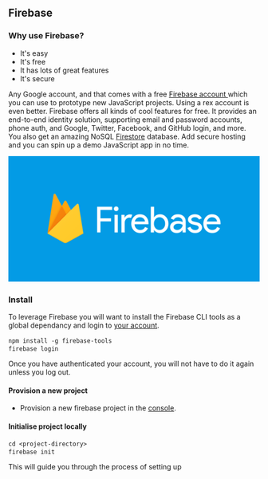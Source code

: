 
## Firebase

### Why use Firebase?

- It's easy
- It's free
- It has lots of great features
- It's secure

Any Google account, and that comes with a free [Firebase account ](https://firebase.google.com/) 
which you can use to prototype new JavaScript projects. Using a rex account is even better. 
Firebase offers all kinds of cool features for free. It provides an end-to-end identity solution, 
supporting email and password accounts, phone auth, and Google, Twitter, Facebook, and GitHub login, 
and more. You also get an amazing NoSQL  [Firestore](https://firebase.google.com/products/firestore/) 
database. Add secure hosting and you can spin up a demo JavaScript app in no time.

[![listingslab docs](../../img/3rd_party/firebase.png)](https://console.firebase.google.com/u/0/)

### Install

To leverage Firebase you will want to install the Firebase CLI tools as a global dependancy 
and login to [your account](https://console.firebase.google.com/u/0/). 

```
npm install -g firebase-tools
firebase login
```
Once you have authenticated your account, you will not have to do it again unless you log out. 

#### Provision a new project 

- Provision a new firebase project in the [console](https://console.firebase.google.com/u/0/).

#### Initialise project locally

```
cd <project-directory>
firebase init
```
This will guide you through the process of setting up 